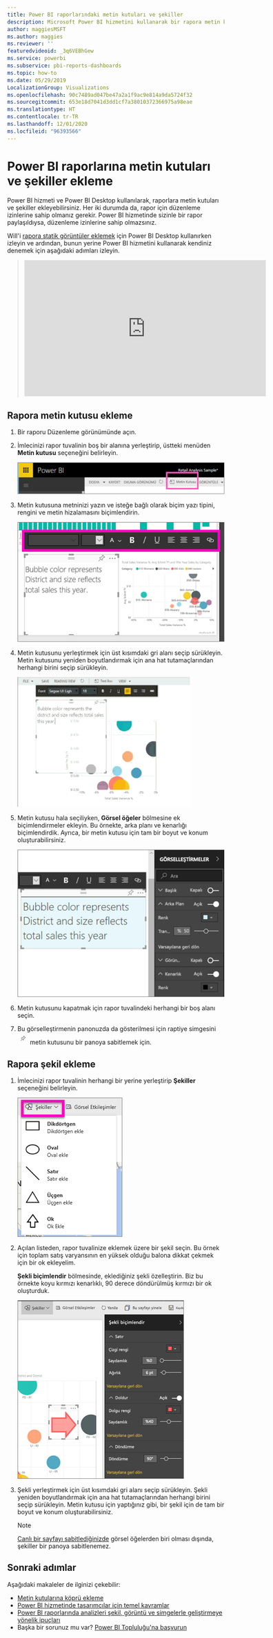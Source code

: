 ```yaml
---
title: Power BI raporlarındaki metin kutuları ve şekiller
description: Microsoft Power BI hizmetini kullanarak bir rapora metin kutuları ve şekiller ekleyin.
author: maggiesMSFT
ms.author: maggies
ms.reviewer: ''
featuredvideoid: _3q6VEBhGew
ms.service: powerbi
ms.subservice: pbi-reports-dashboards
ms.topic: how-to
ms.date: 05/29/2019
LocalizationGroup: Visualizations
ms.openlocfilehash: 90c7489ad047be47a2a1f9ac9e814a9da5724f32
ms.sourcegitcommit: 653e18d7041d3dd1cf7a38010372366975a98eae
ms.translationtype: HT
ms.contentlocale: tr-TR
ms.lasthandoff: 12/01/2020
ms.locfileid: "96393566"
---
```

# <a name="add-text-boxes-and-shapes-to-power-bi-reports"></a>Power BI raporlarına metin kutuları ve şekiller ekleme
Power BI hizmeti ve Power BI Desktop kullanılarak, raporlara metin kutuları ve şekiller ekleyebilirsiniz. Her iki durumda da, rapor için düzenleme izinlerine sahip olmanız gerekir. Power BI hizmetinde sizinle bir rapor paylaşıldıysa, düzenleme izinlerine sahip olmazsınız. 

Will'i [rapora statik görüntüler eklemek](/learn/modules/visuals-in-power-bi/12-formatting) için Power BI Desktop kullanırken izleyin ve ardından, bunun yerine Power BI hizmetini kullanarak kendiniz denemek için aşağıdaki adımları izleyin.
> 
> <iframe width="560" height="315" src="https://www.youtube.com/embed/_3q6VEBhGew" frameborder="0" allowfullscreen></iframe>
> 

## <a name="add-a-text-box-to-a-report"></a>Rapora metin kutusu ekleme
1. Bir raporu Düzenleme görünümünde açın.

2. İmlecinizi rapor tuvalinin boş bir alanına yerleştirip, üstteki menüden **Metin kutusu** seçeneğini belirleyin.
   
   ![Metin kutusu seçme](media/power-bi-reports-add-text-and-shapes/pbi_textbox.png)
3. Metin kutusuna metninizi yazın ve isteğe bağlı olarak biçim yazı tipini, rengini ve metin hizalamasını biçimlendirin. 
   
   ![Metin girin](media/power-bi-reports-add-text-and-shapes/pbi_textbox2new.png)
4. Metin kutusunu yerleştirmek için üst kısımdaki gri alanı seçip sürükleyin. Metin kutusunu yeniden boyutlandırmak için ana hat tutamaçlarından herhangi birini seçip sürükleyin. 
   
   ![Metin kutusu konumlandırma](media/power-bi-reports-add-text-and-shapes/textboxsmaller.gif)

5. Metin kutusu hala seçiliyken, **Görsel öğeler** bölmesine ek biçimlendirmeler ekleyin. Bu örnekte, arka planı ve kenarlığı biçimlendirdik. Ayrıca, bir metin kutusu için tam bir boyut ve konum oluşturabilirsiniz.  

   ![Metin kutusunu biçimlendirme](media/power-bi-reports-add-text-and-shapes/power-bi-borders.png)

6. Metin kutusunu kapatmak için rapor tuvalindeki herhangi bir boş alanı seçin. 

7. Bu görselleştirmenin panonuzda da gösterilmesi için raptiye simgesini  ![raptiye](media/power-bi-reports-add-text-and-shapes/pbi_pintile.png) metin kutusunu bir panoya sabitlemek için. 

## <a name="add-a-shape-to-a-report"></a>Rapora şekil ekleme
1. İmlecinizi rapor tuvalinin herhangi bir yerine yerleştirip **Şekiller** seçeneğini belirleyin.
   
   ![Şekilleri seçme](media/power-bi-reports-add-text-and-shapes/power-bi-shapes.png)
2. Açılan listeden, rapor tuvalinize eklemek üzere bir şekil seçin. Bu örnek için toplam satış varyansının en yüksek olduğu balona dikkat çekmek için bir ok ekleyelim. 
   
   **Şekli biçimlendir** bölmesinde, eklediğiniz şekli özelleştirin. Biz bu örnekte koyu kırmızı kenarlıklı, 90 derece döndürülmüş kırmızı bir ok oluşturduk.
   
   ![Şekilleri özelleştirme](media/power-bi-reports-add-text-and-shapes/power-bi-arrrow.png)
3. Şekli yerleştirmek için üst kısımdaki gri alanı seçip sürükleyin. Şekli yeniden boyutlandırmak için ana hat tutamaçlarından herhangi birini seçip sürükleyin. Metin kutusu için yaptığınız gibi, bir şekil için de tam bir boyut ve konum oluşturabilirsiniz.

   > [!NOTE]
   > [Canlı bir sayfayı sabitlediğinizde](service-dashboard-pin-live-tile-from-report.md) görsel öğelerden biri olması dışında, şekiller bir panoya sabitlenemez. 
   > 
   > 

## <a name="next-steps"></a>Sonraki adımlar

Aşağıdaki makaleler de ilginizi çekebilir:

* [Metin kutularına köprü ekleme](service-add-hyperlink-to-text-box.md)
* [Power BI hizmetinde tasarımcılar için temel kavramlar](../fundamentals/service-basic-concepts.md)
* [Power BI raporlarında analizleri şekil, görüntü ve simgelerle geliştirmeye yönelik ipuçları](../guidance/report-tips-shapes-images-icons.md)
* Başka bir sorunuz mu var? [Power BI Topluluğu'na başvurun](https://community.powerbi.com/)

